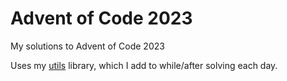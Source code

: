 # Advent of Code 2023
My solutions to Advent of Code 2023

Uses my [utils](/utils) library, which I add to while/after solving each day.
